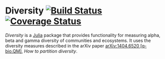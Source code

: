 # Diversity [![Build Status](https://travis-ci.org/richardreeve/Diversity.jl.svg?branch=master)](https://travis-ci.org/richardreeve/Diversity.jl) [![Coverage Status](https://img.shields.io/coveralls/richardreeve/Diversity.jl.svg)](https://coveralls.io/r/richardreeve/Diversity.jl?branch=master)

*Diversity* is a [Julia](http://www.julialang.org) package that provides
 functionality for measuring alpha, beta and gamma diversity of
 communities and ecosystems. It uses the diversity measures described
 in the arXiv paper [arXiv:1404.6520
 \[q-bio.QM\]](http://arxiv.org/abs/1404.6520), *How to partition
 diversity*.
